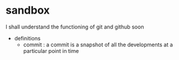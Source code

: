 # sandbox
I shall understand the functioning of git and github soon

* definitions
  * commit : a commit is a snapshot of all the developments at a particular point in time

